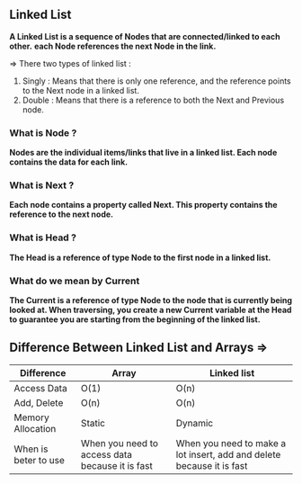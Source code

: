 ## Linked  List

**A Linked List is a sequence of Nodes that are connected/linked to each other.**
**each Node references the next Node in the link.**

=> There two types of linked list :
1. Singly : Means that there is only one reference, and the reference points to the Next node in a linked list.
2. Double : Means that there is a reference to both the Next and Previous node.


###  What is **Node** ?

**Nodes are the individual items/links that live in a linked list. Each node contains the data for each link.**

### What is **Next** ? 

**Each node contains a property called Next. This property contains the reference to the next node.**

### What is **Head** ?
**The Head is a reference of type Node to the first node in a linked list.**

### What do we mean by **Current**

**The Current is a reference of type Node to the node that is currently being looked at. When traversing, you create a new Current variable at the Head to guarantee you are starting from the beginning of the linked list.**


## Difference Between Linked List and Arrays =>

Difference | Array | Linked list
 --------- | ----- | -------
Access Data | O(1) | O(n)
Add, Delete | O(n) | O(n)
Memory Allocation | Static | Dynamic
When is beter to use | When you need to access data because it is fast | When you need to make a lot insert, add and delete because it is fast 

